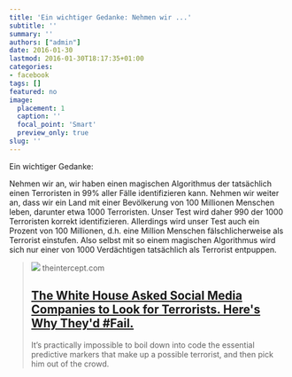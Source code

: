 ```yaml
---
title: 'Ein wichtiger Gedanke: Nehmen wir ...'
subtitle: ''
summary: ''
authors: ["admin"]
date: 2016-01-30
lastmod: 2016-01-30T18:17:35+01:00
categories:
- facebook
tags: []
featured: no
image:
  placement: 1
  caption: ''
  focal_point: 'Smart'
  preview_only: true
slug: ''
---
```

Ein wichtiger Gedanke:

Nehmen wir an, wir haben einen magischen Algorithmus der tatsächlich einen Terroristen in 99% aller Fälle identifizieren kann. Nehmen wir weiter an, dass wir ein Land mit einer Bevölkerung von 100 Millionen Menschen leben, darunter etwa 1000 Terroristen. Unser Test wird daher 990 der 1000 Terroristen korrekt identifizieren. 
Allerdings wird unser Test auch ein Prozent von 100 Millionen, d.h. eine Million Menschen fälschlicherweise als Terrorist einstufen. Also selbst mit so einem magischen Algorithmus wird sich nur einer von 1000 Verdächtigen tatsächlich als Terrorist entpuppen.
> [![](https://theintercept.com/wp-content/uploads/2016/01/facebook-data-center.jpg?fit=1400%2C933&w=1200&h=800)](https://theintercept.com/2016/01/20/the-white-house-asked-social-media-companies-to-look-for-terrorists-heres-why-theyd-fail/)
> theintercept.com
> ## [The White House Asked Social Media Companies to Look for Terrorists. Here's Why They'd #Fail.](https://theintercept.com/2016/01/20/the-white-house-asked-social-media-companies-to-look-for-terrorists-heres-why-theyd-fail/)
>
>It’s practically impossible to boil down into code the essential predictive markers that make up a possible terrorist, and then pick him out of the crowd.

